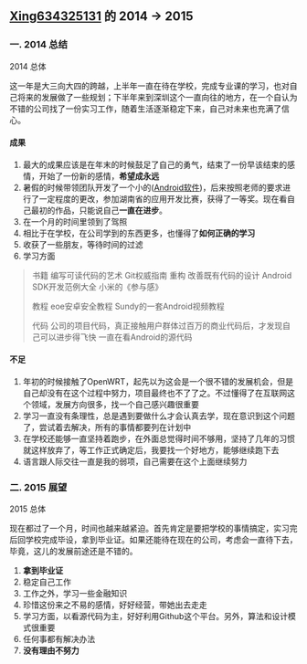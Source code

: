 [Xing634325131](https://github.com/xing634325131) 的 2014 -> 2015
-------------
### 一. 2014 总结
2014 总体 

这一年是大三向大四的跨越，上半年一直在待在学校，完成专业课的学习，也对自己将来的发展做了一些规划；下半年来到深圳这个一直向往的地方，在一个自认为不错的公司找了一份实习工作，随着生活逐渐稳定下来，自己对未来也充满了信心。

#### 成果
1. 最大的成果应该是在年末的时候鼓足了自己的勇气，结束了一份早该结束的感情，开始了一份新的感情，**希望成永远**
2. 暑假的时候带领团队开发了一个小的([Android软件](https://github.com/xing634325131/ElderlyAPT.git))，后来按照老师的要求进行了一定程度的更改，参加湖南省的应用开发比赛，获得了一等奖。现在看自己最初的作品，只能说自己**一直在进步**。
3. 在一个月的时间里领到了驾照
4. 相比于在学校，在公司学到的东西更多，也懂得了**如何正确的学习**
5. 收获了一些朋友，等待时间的过滤
6. 学习方面
>书籍
>编写可读代码的艺术
>Git权威指南
>重构 改善既有代码的设计
>Android SDK开发范例大全
>小米的《参与感》
>
>教程
>eoe安卓安全教程
>Sundy的一套Android视频教程
>
>代码
>公司的项目代码，真正接触用户群体过百万的商业代码后，才发现自己可以进步得飞快
>一直在看Android的源代码

#### 不足
1. 年初的时候接触了OpenWRT，起先以为这会是一个很不错的发展机会，但是自己却没有在这个过程中努力，项目最终也不了了之。不过懂得了在互联网这个领域，发展方向很多，找一个自己感兴趣很重要
2. 学习一直没有条理性，总是遇到要做什么才会认真去学，现在意识到这个问题了，尝试着去解决，所有的事情都要列在计划中
3. 在学校还能够一直坚持着跑步，在外面总觉得时间不够用，坚持了几年的习惯就这样放弃了，等工作正式确定后，我要找一个好地方，能够继续跑下去
4. 语言跟人际交往一直是我的弱项，自己需要在这个上面继续努力

### 二. 2015 展望
2015 总体 

现在都过了一个月，时间也越来越紧迫。首先肯定是要把学校的事情搞定，实习完后回学校完成毕设，拿到毕业证。如果还能待在现在的公司，考虑会一直待下去，毕竟，这儿的发展前途还是不错的。

1. **拿到毕业证**
2. 稳定自己工作
3. 工作之外，学习一些金融知识
4. 珍惜这份来之不易的感情，好好经营，带她出去走走
5. 学习方面，以看源代码为主，好好利用Github这个平台。另外，算法和设计模式很重要
6. 任何事都有解决办法
7. **没有理由不努力**
